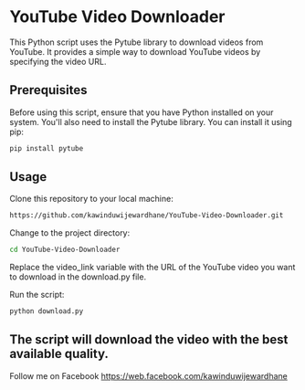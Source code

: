 # YouTube Video Downloader

This Python script uses the Pytube library to download videos from YouTube. It provides a simple way to download YouTube videos by specifying the video URL. 

## Prerequisites

Before using this script, ensure that you have Python installed on your system. You'll also need to install the Pytube library. You can install it using pip:

```bash
pip install pytube

```

## Usage

Clone this repository to your local machine:

```bash
https://github.com/kawinduwijewardhane/YouTube-Video-Downloader.git
```


Change to the project directory:

```bash
cd YouTube-Video-Downloader
```
Replace the video_link variable with the URL of the YouTube video you want to download in the download.py file.

Run the script:

```bash
python download.py
```
## The script will download the video with the best available quality.

Follow me on Facebook
https://web.facebook.com/kawinduwijewardhane


